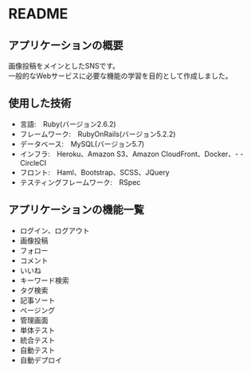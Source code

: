 # README

## アプリケーションの概要
画像投稿をメインとしたSNSです。  
一般的なWebサービスに必要な機能の学習を目的として作成しました。 

## 使用した技術
  - 言語:　Ruby(バージョン2.6.2)  
  - フレームワーク:　RubyOnRails(バージョン5.2.2)  
  - データベース:　MySQL(バージョン5.7)  
  - インフラ:　Heroku、Amazon S3、Amazon CloudFront、Docker、- - CircleCI  
  - フロント:　Haml、Bootstrap、SCSS、JQuery  
  - テスティングフレームワーク:　RSpec

## アプリケーションの機能一覧
  - ログイン、ログアウト  
  - 画像投稿  
  - フォロー  
  - コメント  
  - いいね  
  - キーワード検索  
  - タグ検索  
  - 記事ソート  
  - ページング  
  - 管理画面  
  - 単体テスト  
  - 統合テスト  
  - 自動テスト  
  - 自動デプロイ  
